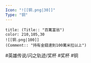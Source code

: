 ```yaml
---
Icon: "![[铜.png|30]]"
Type: "铜"
---
```

```ad-ed-sen-1-brozen
title: (Title:: "百萬富翁")
color: 210,105,30
![[铜.png|100]]
(Comment:: "持有金錢達到100萬米拉以上")
```

#英雄传说/闪之轨迹/奖杯  #奖杯 #铜